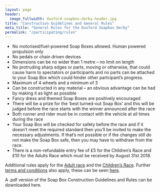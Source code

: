 ```yaml
---
layout: page
header:
  image_fullwidth: duxford-soapbox-derby-header.jpg
title: "Construction Guidelines and General Rules"
meta_title: "General Rules for the Duxford Soapbox Derby"
permalink: "/participating/rules"
---
```


* No motorised/fuel-powered Soap Boxes allowed. Human powered propulsion only
* No pedals or chain driven devices
* Dimensions can be no wider than 1 metre – no limit on length
* No protruding sharp edges or parts, moving or otherwise, that could cause harm to spectators or participants and no parts can be attached to your Soap Box which could hinder other partcipant’s progress.
* Maximum of 4 wheels and a minimum of 3
* Can be constructed in any material – an obvious advantage can be had by making it as light as possible
* Fancy dress and themed Soap Boxes are positively encouraged
* There will be a prize for the ‘best turned-out Soap Box’ and this will be judged before the race starts with the winner announced after the race
* Both runner and rider must be in contact with the vehicle at all times during the race
* Your Soap Box will be checked for safety before the race and if it doesn’t meet the required standard then you’ll be invited to make the necessary adjustments. If that’s not possible or if the changes still do not make the Soap Box safe, then you may have to withdraw from the race.
* There is a non-refundable entry fee of £5 for the Children’s Race and £10 for the Adults Race which must be received by August 31st 2018.


Additional rules apply for the [Adult race][1] and the [Children’s Race][2]. Further [terms and conditions][3] also apply, these can be seen [here][3].

A .pdf version of the Soap Box Construction Guidelines and Rules can be downloaded here.

[1]: /particpating/adult-rules
[2]: /particpating/childrens-rules 
[3]: /participating/terms-and-conditions
